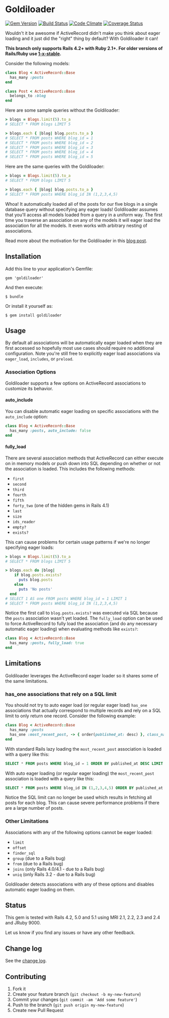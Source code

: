 # Goldiloader

[![Gem Version](https://badge.fury.io/rb/goldiloader.png)][gem]
[![Build Status](https://secure.travis-ci.org/salsify/goldiloader.png?branch=master)][travis]
[![Code Climate](https://codeclimate.com/github/salsify/goldiloader.png)][codeclimate]
[![Coverage Status](https://coveralls.io/repos/salsify/goldiloader/badge.png)][coveralls]

[gem]: https://rubygems.org/gems/goldiloader
[travis]: http://travis-ci.org/salsify/goldiloader
[codeclimate]: https://codeclimate.com/github/salsify/goldiloader
[coveralls]: https://coveralls.io/r/salsify/goldiloader

Wouldn't it be awesome if ActiveRecord didn't make you think about eager loading and it just did the "right" thing by default? With Goldiloader it can!

**This branch only supports Rails 4.2+ with Ruby 2.1+. For older versions of Rails/Ruby use [1-x-stable](https://github.com/salsify/goldiloader/blob/1-x-stable/README.md).**

Consider the following models:

```ruby
class Blog < ActiveRecord::Base
  has_many :posts
end

class Post < ActiveRecord::Base
  belongs_to :blog
end
```

Here are some sample queries without the Goldiloader:

```ruby
> blogs = Blogs.limit(5).to_a
# SELECT * FROM blogs LIMIT 5

> blogs.each { |blog| blog.posts.to_a }
# SELECT * FROM posts WHERE blog_id = 1
# SELECT * FROM posts WHERE blog_id = 2
# SELECT * FROM posts WHERE blog_id = 3
# SELECT * FROM posts WHERE blog_id = 4
# SELECT * FROM posts WHERE blog_id = 5
```

Here are the same queries with the Goldiloader:

```ruby
> blogs = Blogs.limit(5).to_a
# SELECT * FROM blogs LIMIT 5

> blogs.each { |blog| blog.posts.to_a }
# SELECT * FROM posts WHERE blog_id IN (1,2,3,4,5)
```

Whoa! It automatically loaded all of the posts for our five blogs in a single database query without specifying any eager loads! Goldiloader assumes that you'll access all models loaded from a query in a uniform way. The first time you traverse an association on any of the models it will eager load the association for all the models. It even works with arbitrary nesting of associations.

Read more about the motivation for the Goldiloader in this [blog post](http://www.salsify.com/blog/automatic-eager-loading-rails/).

## Installation

Add this line to your application's Gemfile:

    gem 'goldiloader'

And then execute:

    $ bundle

Or install it yourself as:

    $ gem install goldiloader

## Usage

By default all associations will be automatically eager loaded when they are first accessed so hopefully most use cases should require no additional configuration. Note you're still free to explicitly eager load associations via `eager_load`, `includes`, or `preload`.

### Association Options

Goldiloader supports a few options on ActiveRecord associations to customize its behavior.

#### auto_include

You can disable automatic eager loading on specific associations with the `auto_include` option:

```ruby
class Blog < ActiveRecord::Base
  has_many :posts, auto_include: false
end
```

#### fully_load

There are several association methods that ActiveRecord can either execute on in memory models or push down into SQL depending on whether or not the association is loaded. This includes the following methods:

* `first`
* `second`
* `third`
* `fourth`
* `fifth`
* `forty_two` (one of the hidden gems in Rails 4.1)
* `last`
* `size`
* `ids_reader`
* `empty?`
* `exists?`

This can cause problems for certain usage patterns if we're no longer specifying eager loads:

```ruby
> blogs = Blogs.limit(5).to_a
# SELECT * FROM blogs LIMIT 5

> blogs.each do |blog| 
    if blog.posts.exists? 
      puts blog.posts
    else
      puts 'No posts'
  end
# SELECT 1 AS one FROM posts WHERE blog_id = 1 LIMIT 1
# SELECT * FROM posts WHERE blog_id IN (1,2,3,4,5)
```

Notice the first call to `blog.posts.exists?` was executed via SQL because the `posts` association wasn't yet loaded. The `fully_load` option can be used to force ActiveRecord to fully load the association (and do any necessary automatic eager loading) when evaluating methods like `exists?`:

```ruby
class Blog < ActiveRecord::Base
  has_many :posts, fully_load: true
end
```

## Limitations

Goldiloader leverages the ActiveRecord eager loader so it shares some of the same limitations. 

### has_one associations that rely on a SQL limit

You should not try to auto eager load (or regular eager load) `has_one` associations that actually correspond to multiple records and rely on a SQL limit to only return one record. Consider the following example:

```ruby
class Blog < ActiveRecord::Base
  has_many :posts
  has_one :most_recent_post, -> { order(published_at: desc) }, class_name: 'Post'
end
```

With standard Rails lazy loading the `most_recent_post` association is loaded with a query like this:

```sql
SELECT * FROM posts WHERE blog_id = 1 ORDER BY published_at DESC LIMIT 1
```

With auto eager loading (or regular eager loading) the `most_recent_post` association is loaded with a query like this:

```sql
SELECT * FROM posts WHERE blog_id IN (1,2,3,4,5) ORDER BY published_at DESC
```

Notice the SQL limit can no longer be used which results in fetching all posts for each blog. This can cause severe performance problems if there are a large number of posts. 

### Other Limitations

Associations with any of the following options cannot be eager loaded:

* `limit`
* `offset`
* `finder_sql`
* `group` (due to a Rails bug)
* `from` (due to a Rails bug)
* `joins` (only Rails 4.0/4.1 - due to a Rails bug)
* `uniq` (only Rails 3.2 - due to a Rails bug)

Goldiloader detects associations with any of these options and disables automatic eager loading on them.

## Status

This gem is tested with Rails 4.2, 5.0 and 5.1 using MRI 2.1, 2.2, 2.3 and 2.4 and JRuby 9000. 

Let us know if you find any issues or have any other feedback. 

## Change log

See the [change log](https://github.com/salsify/goldiloader/blob/master/CHANGELOG.md).

## Contributing

1. Fork it
2. Create your feature branch (`git checkout -b my-new-feature`)
3. Commit your changes (`git commit -am 'Add some feature'`)
4. Push to the branch (`git push origin my-new-feature`)
5. Create new Pull Request
